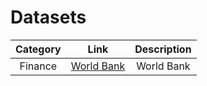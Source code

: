 # Datasets

|**Category**|**Link**|**Description**|
|:--:|:--:|:--:|
|Finance|[World Bank](https://databank.worldbank.org/source/world-development-indicators)|World Bank|
